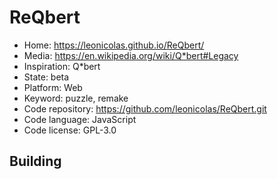 # ReQbert

- Home: https://leonicolas.github.io/ReQbert/
- Media: https://en.wikipedia.org/wiki/Q*bert#Legacy
- Inspiration: Q*bert
- State: beta
- Platform: Web
- Keyword: puzzle, remake
- Code repository: https://github.com/leonicolas/ReQbert.git
- Code language: JavaScript
- Code license: GPL-3.0

## Building
